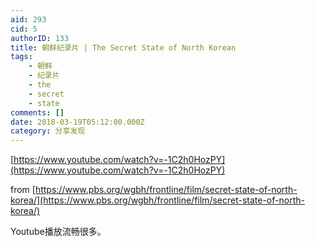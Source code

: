 ```yaml
---
aid: 293
cid: 5
authorID: 133
title: 朝鲜纪录片 | The Secret State of North Korean
tags:
    - 朝鲜
    - 纪录片
    - the
    - secret
    - state
comments: []
date: 2018-03-19T05:12:00.000Z
category: 分享发现
---
```


[https://www.youtube.com/watch?v=-1C2h0HozPY](https://www.youtube.com/watch?v=-1C2h0HozPY)

from [https://www.pbs.org/wgbh/frontline/film/secret-state-of-north-korea/](https://www.pbs.org/wgbh/frontline/film/secret-state-of-north-korea/)

Youtube播放流畅很多。
